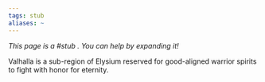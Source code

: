 ```yaml
---
tags: stub
aliases: ~
---
```


*This page is a #stub . You can help by expanding it!*

Valhalla is a sub-region of Elysium reserved for good-aligned warrior spirits to fight with honor for eternity.
